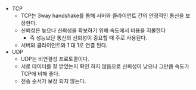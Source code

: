 - TCP
  - TCP는 3way handshake를 통해 서버와 클라이언트 간의 안정적인 통신을 보장한다.
  - 신뢰성은 높으나 신뢰성을 확보하기 위해 속도에서 비용을 지불한다
    - 즉 성능보단 통신의 신뢰성이 중요할 때 주로 사용된다.
  - 서버와 클라이언트와 1 대 1로 연결 된다.
- UDP
  - UDP는 비연결성 프로토콜이다.
  - 서로 데이터를 잘 받았는지 확인 하지 않음으로 신뢰성이 낮으나 그만큼 속도가 TCP에 비해 좋다.
  - 전송 순서가 보장 되지 않는다.
